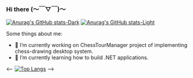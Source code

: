 ### Hi there (～￣▽￣)～

[![Anurag's GitHub stats-Dark](https://github-readme-stats-sigma-five.vercel.app/api?username=aleksandernekr&count_private=true&show_icons=true&theme=dark#gh-dark-mode-only)](https://github.com/anuraghazra/github-readme-stats#gh-dark-mode-only)
[![Anurag's GitHub stats-Light](https://github-readme-stats-sigma-five.vercel.app/api?username=aleksandernekr&count_private=true&show_icons=true&theme=default#gh-light-mode-only)](https://github.com/anuraghazra/github-readme-stats#gh-light-mode-only)

Some things about me:

- 🔭 I’m currently working on ChessTourManager project of implementing chess-drawing desktop system.
- 🌱 I’m currently learning how to build .NET applications.

<-- [![Top Langs](https://github-readme-stats-sigma-five.vercel.app/api/top-langs/?username=aleksandernekr)](https://github.com/anuraghazra/github-readme-stats) -->
